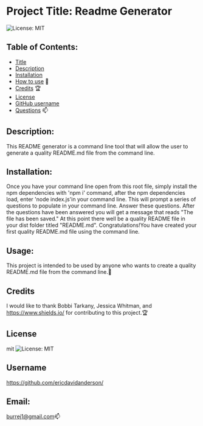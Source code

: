 
# Project Title: Readme Generator

 ![License: MIT](https://img.shields.io/badge/License-MIT-brightgreen)

## Table of Contents:
- [Title](#title) 
- [Description](#description)
- [Installation](#install)
- [How to use](#usage)    :compass: 
- [Credits](#credits)  :trophy:
- [License](#license)
- [GitHub username](#username)
- [Questions](#email)    :mailbox: 

## Description: 
This README generator is a command line tool that will allow the user to generate a quality README.md file from the command line.  

## Installation:
Once you have your command line open from this root file, simply install the npm dependencies with 'npm i' command, after the npm dependencies load, enter 'node index.js'in your command line. This will prompt a series of questions to populate in your command line. Answer these questions. After the questions have been answered you will get a message that reads "The file has been saved." At this point there well be a quality README file in your dist folder titled "README.md". Congratulations!You have created your first quality README.md file using the command line.

## Usage:
 This project is intended to be used by anyone who wants to create a quality README.md file from the command line.:compass:

## Credits
I would like to thank Bobbi Tarkany, Jessica Whitman, and https://www.shields.io/ for contributing to this project.:trophy:

## License
mit ![License: MIT](https://img.shields.io/badge/License-MIT-brightgreen)

## Username
https://github.com/ericdavidanderson/

## Email: 
burrej1@gmail.com:mailbox:
 


